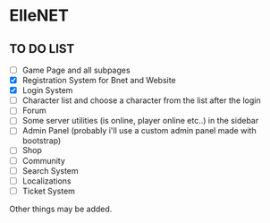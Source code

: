 # ElleNET


## TO DO LIST

- [ ] Game Page and all subpages
- [x] Registration System for Bnet and Website
- [x] Login System
- [ ] Character list and choose a character from the list after the login
- [ ] Forum
- [ ] Some server utilities (is online, player online etc..) in the sidebar
- [ ] Admin Panel (probably i'll use a custom admin panel made with bootstrap)
- [ ] Shop
- [ ] Community 
- [ ] Search System
- [ ] Localizations
- [ ] Ticket System

Other things may be added.
